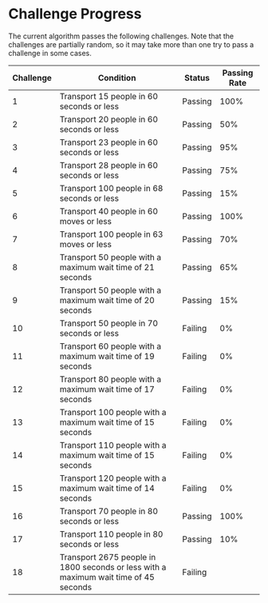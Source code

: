 # Challenge Progress
The current algorithm passes the following challenges. Note that the challenges are partially random, so it may take more than one try to pass a challenge in some cases.

| Challenge | Condition | Status | Passing Rate |
|---|---|---|---|
| 1 | Transport 15 people in 60 seconds or less | Passing | 100% |
| 2 | Transport 20 people in 60 seconds or less | Passing | 50% |
| 3 | Transport 23 people in 60 seconds or less | Passing | 95% |
| 4 | Transport 28 people in 60 seconds or less | Passing | 75% |
| 5 | Transport 100 people in 68 seconds or less | Passing | 15% |
| 6 | Transport 40 people in 60 moves or less | Passing | 100% |
| 7 | Transport 100 people in 63 moves or less | Passing | 70% |
| 8 | Transport 50 people with a maximum wait time of 21 seconds | Passing | 65% |
| 9 | Transport 50 people with a maximum wait time of 20 seconds | Passing | 15% |
| 10 | Transport 50 people in 70 seconds or less | Failing | 0% |
| 11 | Transport 60 people with a maximum wait time of 19 seconds | Failing | 0% |
| 12 | Transport 80 people with a maximum wait time of 17 seconds | Failing | 0% |
| 13 | Transport 100 people with a maximum wait time of 15 seconds | Failing | 0% |
| 14 | Transport 110 people with a maximum wait time of 15 seconds | Failing | 0% |
| 15 | Transport 120 people with a maximum wait time of 14 seconds | Failing | 0% |
| 16 | Transport 70 people in 80 seconds or less | Passing | 100% |
| 17 | Transport 110 people in 80 seconds or less | Passing | 10% |
| 18 | Transport 2675 people in 1800 seconds or less with a maximum wait time of 45 seconds | Failing |
